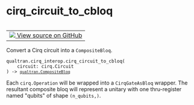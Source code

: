 # cirq_circuit_to_cbloq


<table class="tfo-notebook-buttons tfo-api nocontent" align="left">
<td>
  <a target="_blank" href="https://github.com/quantumlib/cirq-qubitization/blob/main/qualtran/cirq_interop/_cirq_interop.py#L104-L128">
    <img src="https://www.tensorflow.org/images/GitHub-Mark-32px.png" />
    View source on GitHub
  </a>
</td>
</table>



Convert a Cirq circuit into a `CompositeBloq`.


<pre class="devsite-click-to-copy prettyprint lang-py tfo-signature-link">
<code>qualtran.cirq_interop.cirq_circuit_to_cbloq(
    circuit: cirq.Circuit
) -> <a href="../../qualtran/CompositeBloq.html"><code>qualtran.CompositeBloq</code></a>
</code></pre>



<!-- Placeholder for "Used in" -->

Each `cirq.Operation` will be wrapped into a `CirqGateAsBloq` wrapper. The
resultant composite bloq will represent a unitary with one thru-register
named "qubits" of shape `(n_qubits,)`.